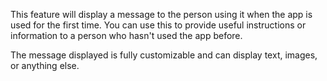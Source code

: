 ﻿This feature will display a message to the person using it when the app is used for the first time. You can use this to provide useful instructions or information to a person who hasn't used the app before.

The message displayed is fully customizable and can display text, images, or anything else.
